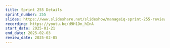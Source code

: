 ```yaml
---
title: Sprint 255 Details
sprint_number: 255
slides: https://www.slideshare.net/slideshow/manageiq-sprint-255-review-slide-deck/275458088
recording: https://youtu.be/d9H1Dn_hInA
start_date: 2025-01-21
end_date: 2025-02-03
review_date: 2025-02-05
---
```

